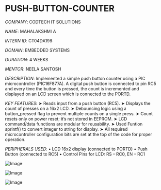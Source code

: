 # PUSH-BUTTON-COUNTER

*COMPANY*: CODTECH IT SOLUTIONS

*NAME*: MAHALAKSHMI A

*INTERN ID*: CT04DA198

*DOMAIN*: EMBEDDED SYSTEMS

*DURATION*: 4 WEEKS

*MENTOR*: NEELA SANTOSH

*DESCRIPTION*:
      Implemented a simple push button counter using a PIC microcontroller (PIC16F877A). A digital push button is connected to pin RC5 and every time the button is pressed, the count is incremented and displayed on an LCD screen which is connected to the PORTD.

*KEY FEATURES*:
     ➤ Reads input from a push button (RC5).
     ➤ Displays the count of presses on a 16x2 LCD.
     ➤ Debouncing logic using a button_pressed flag to prevent multiple counts on a single press.
     ➤ Count resets only on power reset; it’s not stored in EEPROM.
     ➤ LCD command/data functions are modular for reusability.
     ➤ Used Funtion sprintf() to convert integer to string for display.
     ➤ All required microcontroller configuration bits are set at the top of the code for proper operation.

*PERIPHERALS USED*:
     • LCD 16x2 display (connected to PORTD)
     • Push Button (connected to RC5)
     • Control Pins for LCD: RS – RC0, EN – RC1

![Image](https://github.com/user-attachments/assets/d67351ff-dbc2-4fad-b2ec-f99b478d5dd4)

![Image](https://github.com/user-attachments/assets/11ba18ae-bf00-4111-b7cc-3d39983a3efc)



![Image](https://github.com/user-attachments/assets/81e04189-216e-4fe3-a2a9-d6c981d7f54d)

